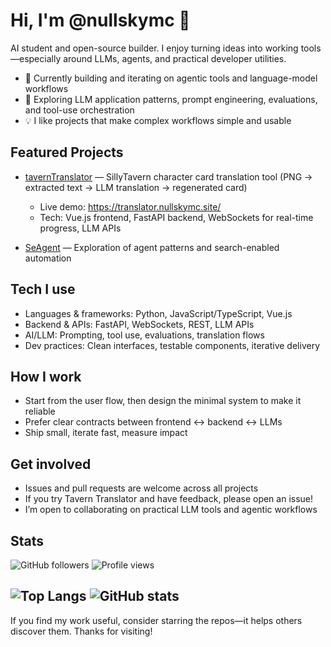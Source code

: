 # Hi, I'm @nullskymc 👋

AI student and open-source builder. I enjoy turning ideas into working tools—especially around LLMs, agents, and practical developer utilities.

- 🔭 Currently building and iterating on agentic tools and language-model workflows
- 🌱 Exploring LLM application patterns, prompt engineering, evaluations, and tool-use orchestration
- 💡 I like projects that make complex workflows simple and usable

## Featured Projects

- [tavernTranslator](https://github.com/nullskymc/tavernTranslator) — SillyTavern character card translation tool (PNG → extracted text → LLM translation → regenerated card)
  - Live demo: https://translator.nullskymc.site/
  - Tech: Vue.js frontend, FastAPI backend, WebSockets for real-time progress, LLM APIs

- [SeAgent](https://github.com/nullskymc/SeAgent) — Exploration of agent patterns and search-enabled automation

## Tech I use

- Languages & frameworks: Python, JavaScript/TypeScript, Vue.js
- Backend & APIs: FastAPI, WebSockets, REST, LLM APIs
- AI/LLM: Prompting, tool use, evaluations, translation flows
- Dev practices: Clean interfaces, testable components, iterative delivery

## How I work

- Start from the user flow, then design the minimal system to make it reliable
- Prefer clear contracts between frontend ↔ backend ↔ LLMs
- Ship small, iterate fast, measure impact

## Get involved

- Issues and pull requests are welcome across all projects
- If you try Tavern Translator and have feedback, please open an issue!
- I’m open to collaborating on practical LLM tools and agentic workflows

## Stats

![GitHub followers](https://img.shields.io/github/followers/nullskymc?style=flat)
![Profile views](https://komarev.com/ghpvc/?username=nullskymc&color=blue)

![Top Langs](https://github-readme-stats.vercel.app/api/top-langs/?username=nullskymc&layout=compact)
![GitHub stats](https://github-readme-stats.vercel.app/api?username=nullskymc&show_icons=true&theme=default)
---

If you find my work useful, consider starring the repos—it helps others discover them. Thanks for visiting!
